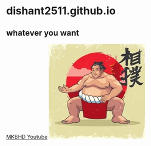 # dishant2511.github.io
## whatever you want
[MKBHD Youtube](https://www.youtube.com/user/marquesbrownlee)
<img src = "Sumo_Ashu.JPG">
